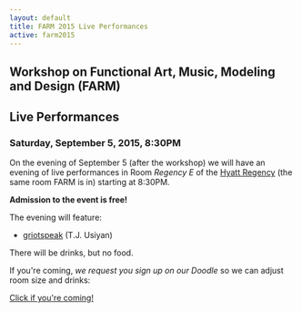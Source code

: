 ```yaml
---
layout: default
title: FARM 2015 Live Performances
active: farm2015
---
```


## Workshop on Functional Art, Music, Modeling and Design (FARM)

## Live Performances

### **Saturday, September 5, 2015, 8:30PM**

On the evening of September 5 (after the workshop) we will have an
evening of live performances in Room *Regency E* of the [Hyatt
Regency](http://vancouver.hyatt.com/en/hotel/home.html) (the same room
FARM is in) starting at 8:30PM.

**Admission to the event is free!**

The evening will feature:

* [griotspeak](http://www.mod-12.com/) (T.J. Usiyan)


There will be drinks, but no food.

If you're coming, *we request you sign up on our Doodle* so we can adjust
room size and drinks:

[Click if you're coming!](http://doodle.com/poll/x867iniybmkue2st)

